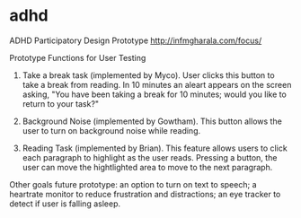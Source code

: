 # adhd
ADHD Participatory Design Prototype
http://infmgharala.com/focus/

Prototype Functions for User Testing

1. Take a break task (implemented by Myco). User clicks this button to take a break from reading. In 10 minutes an aleart appears on the screen asking, "You have been taking a break for 10 minutes; would you like to return to your task?"

2. Background Noise (implemented by Gowtham). This button allows the user to turn on background noise while reading.

3. Reading Task (implemented by Brian). This feature allows users to click each paragraph to highlight as the user reads. Pressing a button, the user can move the hightlighted area to move to the next paragraph. 

Other goals future prototype: an option to turn on text to speech; a heartrate monitor to reduce frustration and distractions; an eye tracker to detect if user is falling asleep.
